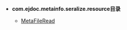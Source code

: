 


- **com.ejdoc.metainfo.seralize.resource目录**

	- [MetaFileRead](metaInfoSeralize/com/ejdoc/metainfo/seralize/resource/MetaFileRead.md)
